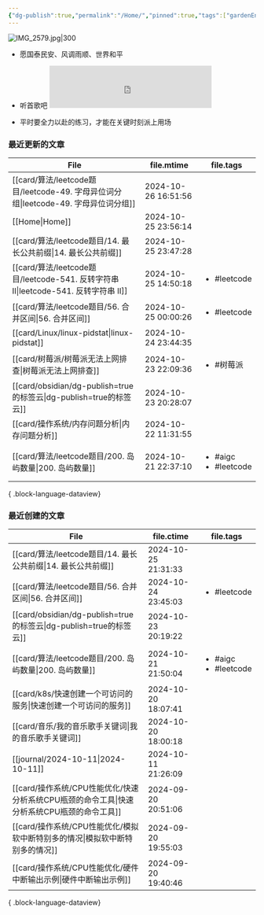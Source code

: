 ```yaml
---
{"dg-publish":true,"permalink":"/Home/","pinned":true,"tags":["gardenEntry"],"dgHomeLink":true,"dgShowBacklinks":"false","noteIcon":"2","created":"2024-01-28T22:46:43+08:00","updated":"2024-09-11T17:07:12+08:00"}
---
```



![IMG_2579.jpg|300](/img/user/attachs/IMG_2579.jpg)

- 愿国泰民安、风调雨顺、世界和平

- 听首歌吧 <iframe frameborder="no" border="0" marginwidth="0" marginheight="0" width=330 height=86 src="https://music.163.com/outchain/player?type=2&id=2612654282&auto=0&height=66"></iframe>
- 平时要全力以赴的练习，才能在关键时刻派上用场


### 最近更新的文章

| File                                                                     | file.mtime          | file.tags                                 |
| ------------------------------------------------------------------------ | ------------------- | ----------------------------------------- |
| [[card/算法/leetcode题目/leetcode-49. 字母异位词分组\|leetcode-49. 字母异位词分组]]     | 2024-10-26 16:51:56 | <ul></ul>                                 |
| [[Home\|Home]]                                                        | 2024-10-25 23:56:14 | <ul></ul>                                 |
| [[card/算法/leetcode题目/14. 最长公共前缀\|14. 最长公共前缀]]                         | 2024-10-25 23:47:28 | <ul></ul>                                 |
| [[card/算法/leetcode题目/leetcode-541. 反转字符串 II\|leetcode-541. 反转字符串 II]] | 2024-10-25 14:50:18 | <ul><li>#leetcode</li></ul>               |
| [[card/算法/leetcode题目/56. 合并区间\|56. 合并区间]]                             | 2024-10-25 00:00:26 | <ul><li>#leetcode</li></ul>               |
| [[card/Linux/linux-pidstat\|linux-pidstat]]                           | 2024-10-24 23:44:35 | <ul></ul>                                 |
| [[card/树莓派/树莓派无法上网排查\|树莓派无法上网排查]]                                     | 2024-10-23 22:09:36 | <ul><li>#树莓派</li></ul>                    |
| [[card/obsidian/dg-publish=true的标签云\|dg-publish=true的标签云]]            | 2024-10-23 20:28:07 | <ul></ul>                                 |
| [[card/操作系统/内存问题分析\|内存问题分析]]                                          | 2024-10-22 11:31:55 | <ul></ul>                                 |
| [[card/算法/leetcode题目/200. 岛屿数量\|200. 岛屿数量]]                           | 2024-10-21 22:37:10 | <ul><li>#aigc</li><li>#leetcode</li></ul> |

{ .block-language-dataview}

### 最近创建的文章

| File                                                          | file.ctime          | file.tags                                 |
| ------------------------------------------------------------- | ------------------- | ----------------------------------------- |
| [[card/算法/leetcode题目/14. 最长公共前缀\|14. 最长公共前缀]]              | 2024-10-25 21:31:33 | <ul></ul>                                 |
| [[card/算法/leetcode题目/56. 合并区间\|56. 合并区间]]                  | 2024-10-24 23:45:03 | <ul><li>#leetcode</li></ul>               |
| [[card/obsidian/dg-publish=true的标签云\|dg-publish=true的标签云]] | 2024-10-23 20:19:22 | <ul></ul>                                 |
| [[card/算法/leetcode题目/200. 岛屿数量\|200. 岛屿数量]]                | 2024-10-21 21:50:04 | <ul><li>#aigc</li><li>#leetcode</li></ul> |
| [[card/k8s/快速创建一个可访问的服务\|快速创建一个可访问的服务]]                    | 2024-10-20 18:07:41 | <ul></ul>                                 |
| [[card/音乐/我的音乐歌手关键词\|我的音乐歌手关键词]]                           | 2024-10-20 18:00:18 | <ul></ul>                                 |
| [[journal/2024-10-11\|2024-10-11]]                         | 2024-10-11 21:26:09 | <ul></ul>                                 |
| [[card/操作系统/CPU性能优化/快速分析系统CPU瓶颈的命令工具\|快速分析系统CPU瓶颈的命令工具]]   | 2024-09-20 20:51:06 | <ul></ul>                                 |
| [[card/操作系统/CPU性能优化/模拟软中断特别多的情况\|模拟软中断特别多的情况]]             | 2024-09-20 19:55:03 | <ul></ul>                                 |
| [[card/操作系统/CPU性能优化/硬件中断输出示例\|硬件中断输出示例]]                   | 2024-09-20 19:40:46 | <ul></ul>                                 |

{ .block-language-dataview}

